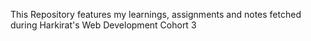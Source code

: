 This Repository features my learnings, assignments and notes fetched during Harkirat's Web Development Cohort 3
